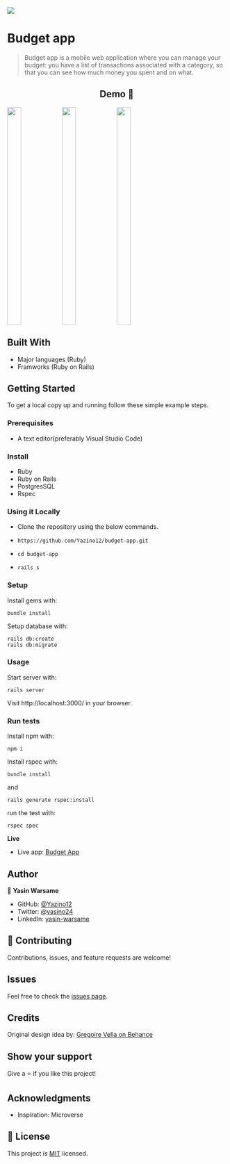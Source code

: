 ![](https://img.shields.io/badge/-Yazino12-yellow)

# Budget app

> Budget app is a mobile web application where you can manage your budget: you have a list of transactions associated with a category, so that you can see how much money you spent and on what.

<h2 align="center">
  Demo 📝
</h2>

<div style="display:flex;">
<img src="https://user-images.githubusercontent.com/43172164/189333372-1b5d2f74-477e-4a45-83d6-39e7c5c10617.png" width="25%" height="500" >
<img src="https://user-images.githubusercontent.com/43172164/189334987-75fabe99-4a25-48cf-9381-413f60405029.png" width="25%" height="500" >
<img src="https://user-images.githubusercontent.com/43172164/189335876-63d4a600-ca8c-464f-86d4-5c757ba4cbd3.png" width="25%" height="500" >
</div>

## Built With

- Major languages (Ruby)
- Framworks (Ruby on Rails)

## Getting Started

To get a local copy up and running follow these simple example steps.

### Prerequisites

- A text editor(preferably Visual Studio Code)

### Install

- Ruby
- Ruby on Rails
- PostgresSQL
- Rspec

### Using it Locally

- Clone the repository using the below commands.

- `https://github.com/Yazino12/budget-app.git `
- `cd budget-app`
- `rails s`

### Setup

Install gems with:

```
bundle install
```

Setup database with:

```
rails db:create
rails db:migrate
```

### Usage

Start server with:

```
rails server
```

Visit http://localhost:3000/ in your browser.

### Run tests

Install npm with:

```
npm i
```

Install rspec with:

```
bundle install
```

and

```
rails generate rspec:install
```

run the test with:

```
rspec spec
```

**Live**

- Live app: [Budget App](https://)

## Author

👤 **Yasin Warsame**

- GitHub: [@Yazino12](https://github.com/Yazino12)
- Twitter: [@yasino24](https://twitter.com/yasino24)
- LinkedIn: [yasin-warsame](https://linkedin.com/in/yasin-warsame-a4176217a)

## 🤝 Contributing

Contributions, issues, and feature requests are welcome!

## Issues

Feel free to check the [issues page](https://github.com/Yazino12/budget-app/issues).

## Credits

Original design idea by: [Gregoire Vella on Behance](https://www.behance.net/gregoirevella)

## Show your support

Give a ⭐️ if you like this project!

## Acknowledgments

- Inspiration: Microverse

## 📝 License

This project is [MIT](./MIT.md) licensed.
